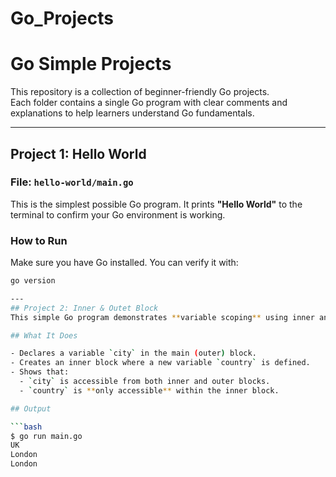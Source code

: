 # Go_Projects
# Go Simple Projects

This repository is a collection of beginner-friendly Go projects.  
Each folder contains a single Go program with clear comments and explanations to help learners understand Go fundamentals.

---

## Project 1: Hello World

### File: `hello-world/main.go`

This is the simplest possible Go program. It prints **"Hello World"** to the terminal to confirm your Go environment is working.

### How to Run

Make sure you have Go installed. You can verify it with:

```bash
go version

---
## Project 2: Inner & Outet Block 
This simple Go program demonstrates **variable scoping** using inner and outer code blocks.

## What It Does

- Declares a variable `city` in the main (outer) block.
- Creates an inner block where a new variable `country` is defined.
- Shows that:
  - `city` is accessible from both inner and outer blocks.
  - `country` is **only accessible** within the inner block.

## Output

```bash
$ go run main.go
UK
London
London
